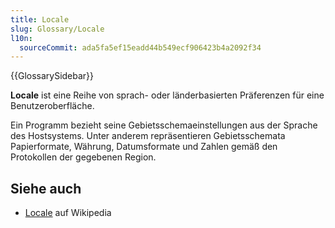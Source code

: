 ```yaml
---
title: Locale
slug: Glossary/Locale
l10n:
  sourceCommit: ada5fa5ef15eadd44b549ecf906423b4a2092f34
---
```


{{GlossarySidebar}}

**Locale** ist eine Reihe von sprach- oder länderbasierten Präferenzen für eine Benutzeroberfläche.

Ein Programm bezieht seine Gebietsschemaeinstellungen aus der Sprache des Hostsystems. Unter anderem repräsentieren Gebietsschemata Papierformate, Währung, Datumsformate und Zahlen gemäß den Protokollen der gegebenen Region.

## Siehe auch

- [Locale](https://en.wikipedia.org/wiki/Locale) auf Wikipedia
